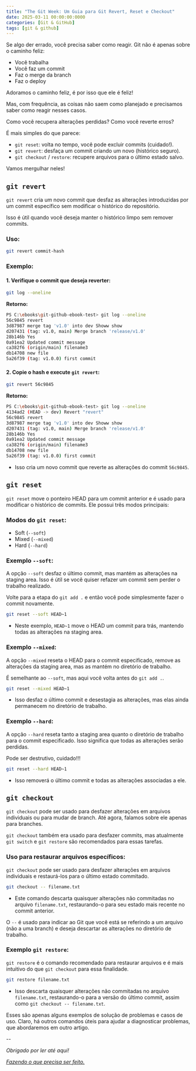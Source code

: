 ```yaml
---
title: "The Git Week: Um Guia para Git Revert, Reset e Checkout"
date: 2025-03-11 00:00:00:0000
categories: [Git & GitHub]
tags: [git & github]
---
```



Se algo der errado, você precisa saber como reagir. Git não é apenas sobre o caminho feliz:
- Você trabalha
- Você faz um commit
- Faz o merge da branch
- Faz o deploy

Adoramos o caminho feliz, é por isso que ele é feliz!

Mas, com frequência, as coisas não saem como planejado e precisamos saber como reagir nesses casos.

Como você recupera alterações perdidas? Como você reverte erros?

É mais simples do que parece:

- `git reset`: volta no tempo, você pode excluir commits (cuidado!).
- `git revert`: desfaça um commit criando um novo (histórico seguro).
- `git checkout` / `restore`: recupere arquivos para o último estado salvo.

Vamos mergulhar neles!

## `git revert`

`git revert` cria um novo commit que desfaz as alterações introduzidas por um commit específico sem modificar o histórico do repositório.

Isso é útil quando você deseja manter o histórico limpo sem remover commits.

### Uso:
```bash
git revert commit-hash
```

### Exemplo:
#### 1. Verifique o commit que deseja reverter:
```bash
git log --oneline 
```
**Retorno:**
```bash
PS C:\ebooks\git-github-ebook-test> git log --oneline 
56c9845 revert
3d87987 merge tag 'v1.0' into dev Showw show
d207431 (tag: v1.0, main) Merge branch 'release/v1.0'
28b146b Yes
0a91ea2 Updated commit message
ca382f6 (origin/main) filename3
db14708 new file
5a26f39 (tag: v1.0.0) first commit
```

#### 2. Copie o hash e execute `git revert`:
```bash
git revert 56c9845
```
**Retorno:**
```bash
PS C:\ebooks\git-github-ebook-test> git log --oneline 
4134ad2 (HEAD -> dev) Revert "revert"
56c9845 revert
3d87987 merge tag 'v1.0' into dev Showw show
d207431 (tag: v1.0, main) Merge branch 'release/v1.0'
28b146b Yes
0a91ea2 Updated commit message
ca382f6 (origin/main) filename3
db14708 new file
5a26f39 (tag: v1.0.0) first commit
```
- Isso cria um novo commit que reverte as alterações do commit `56c9845`.

## `git reset`

`git reset` move o ponteiro HEAD para um commit anterior e é usado para modificar o histórico de commits. Ele possui três modos principais:

### Modos do `git reset`:
- Soft (`--soft`)
- Mixed (`--mixed`)
- Hard (`--hard`)

### Exemplo `--soft`:
A opção `--soft` desfaz o último commit, mas mantém as alterações na staging area. Isso é útil se você quiser refazer um commit sem perder o trabalho realizado.

Volte para a etapa do `git add .` e então você pode simplesmente fazer o commit novamente.
```bash
git reset --soft HEAD~1 
```
- Neste exemplo, `HEAD~1` move o HEAD um commit para trás, mantendo todas as alterações na staging area.

### Exemplo `--mixed`:
A opção `--mixed` reseta o HEAD para o commit especificado, remove as alterações da staging area, mas as mantém no diretório de trabalho.

É semelhante ao `--soft`, mas aqui você volta antes do `git add .`.
```bash
git reset --mixed HEAD~1
```
- Isso desfaz o último commit e desestagia as alterações, mas elas ainda permanecem no diretório de trabalho.

### Exemplo `--hard`:
A opção `--hard` reseta tanto a staging area quanto o diretório de trabalho para o commit especificado. Isso significa que todas as alterações serão perdidas.

Pode ser destrutivo, cuidado!!!
```bash
git reset --hard HEAD~1
```
- Isso removerá o último commit e todas as alterações associadas a ele.

## `git checkout`

`git checkout` pode ser usado para desfazer alterações em arquivos individuais ou para mudar de branch. Até agora, falamos sobre ele apenas para branches.

`git checkout` também era usado para desfazer commits, mas atualmente `git switch` e `git restore` são recomendados para essas tarefas.

### Uso para restaurar arquivos específicos:
`git checkout` pode ser usado para desfazer alterações em arquivos individuais e restaurá-los para o último estado commitado.
```bash
git checkout -- filename.txt
```
- Este comando descarta quaisquer alterações não commitadas no arquivo `filename.txt`, restaurando-o para seu estado mais recente no commit anterior.

O `--` é usado para indicar ao Git que você está se referindo a um arquivo (não a uma branch) e deseja descartar as alterações no diretório de trabalho.

### Exemplo `git restore`:
`git restore` é o comando recomendado para restaurar arquivos e é mais intuitivo do que `git checkout` para essa finalidade.
```bash
git restore filename.txt
```
- Isso descarta quaisquer alterações não commitadas no arquivo `filename.txt`, restaurando-o para a versão do último commit, assim como `git checkout -- filename.txt`.

Esses são apenas alguns exemplos de solução de problemas e casos de uso. Claro, há outros comandos úteis para ajudar a diagnosticar problemas, que abordaremos em outro artigo.

--

*Obrigado por ler até aqui!*

[*Fazendo o que precisa ser feito.*](https://linktr.ee/lorenzo_uriel)